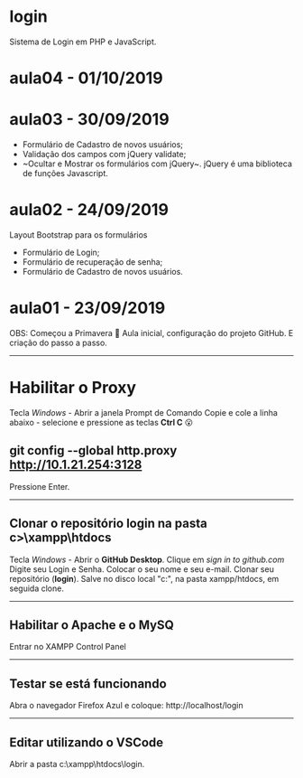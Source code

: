 # login
Sistema de Login em PHP e JavaScript.

# aula04 - 01/10/2019

# aula03 - 30/09/2019
- Formulário de Cadastro de novos usuários;
- Validação dos campos com jQuery validate;
- ~Ocultar e Mostrar os formulários com jQuery~.
jQuery é uma biblioteca de funções Javascript.

# aula02 - 24/09/2019
Layout Bootstrap para os formulários
- Formulário de Login;
- Formulário de recuperação de senha;
- Formulário de Cadastro de novos usuários. 

# aula01 - 23/09/2019
OBS: Começou a Primavera :sunflower: 
Aula inicial, configuração do projeto GitHub.
E criação do passo a passo.

---

# Habilitar o Proxy
Tecla *Windows* - Abrir a janela Prompt de Comando
Copie e cole a linha abaixo - selecione e pressione as teclas **Ctrl C**
:open_mouth:
## git config --global http.proxy http://10.1.21.254:3128

Pressione Enter.

---

## Clonar o repositório **login** na pasta **c>\xampp\htdocs**
Tecla *Windows* - Abrir o **GitHub Desktop**.
Clique em *sign in to github.com*
Digite seu Login e Senha.
Colocar o seu nome e seu e-mail.
Clonar seu repositório (**login**).
Salve no disco local "c:", na pasta xampp/htdocs, em seguida clone.

---

## Habilitar o **Apache** e o **MySQ**
Entrar no XAMPP Control Panel

---

## Testar se está funcionando
Abra o navegador Firefox Azul e coloque: http://localhost/login

---

## Editar utilizando o VSCode
Abrir a pasta c:\xampp\htdocs\login.